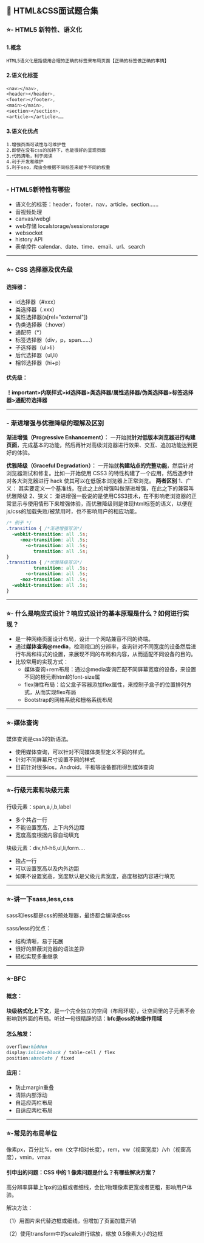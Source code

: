 ## 📒 HTML&CSS面试题合集

### ⭐️- HTML5 新特性、语义化

#### 1.概念

```markdown
HTML5语义化是指使用合理的正确的标签来布局页面【正确的标签做正确的事情】
```

#### 2.语义化标签

```css
<nav></nav>,
<header></header>,
<footer></footer>,
<main></main>,
<section></section>,
<article></article>……
```

#### 3.语义化优点

```markdown
1.增强页面可读性与可维护性
2.即使在没有css的加持下，也能很好的呈现页面
3.代码清晰，利于阅读
4.利于开发和维护
5.利于seo，爬虫会根据不同标签来赋予不同的权重
```

------

### - HTML5新特性有哪些

- 语义化的标签：header，footer，nav，article，section……
- 音视频处理
- canvas/webgl
- web存储 localstorage/sessionstorage
- websocket
- history API
- 表单控件 calendar、date、time、email、url、search

------

### ⭐️- CSS 选择器及优先级

#### 选择器：

- id选择器（#xxx）
- 类选择器（.xxx）
- 属性选择器(a[rel="external"])
- 伪类选择器（:hover）
- 通配符（*）
- 标签选择器（div，p，span……）
- 子选择器（ul>li）
- 后代选择器（ul,li）
- 相邻选择器（hi+p）

#### 优先级：

**！important>内联样式>id选择器>类选择器/属性选择器/伪类选择器>标签选择器>通配符选择器**

------

### - 渐进增强与优雅降级的理解及区别

**渐进增强（Progressive Enhancement）：**
一开始就**针对低版本浏览器进行构建页面**，完成基本的功能，然后再针对高级浏览器进行效果、交互、追加功能达到更好的体验。

**优雅降级（Graceful Degradation）：**
一开始就**构建站点的完整功能**，然后针对浏览器测试和修复。比如一开始使用 CSS3 的特性构建了一个应用，然后逐步针对各大浏览器进行 hack 使其可以在低版本浏览器上正常浏览。
**两者区别**
1、广义：
其实要定义一个基准线，在此之上的增强叫做渐进增强，在此之下的兼容叫优雅降级
2、狭义：
渐进增强一般说的是使用CSS3技术，在不影响老浏览器的正常显示与使用情形下来增强体验，而优雅降级则是体现html标签的语义，以便在js/css的加载失败/被禁用时，也不影响用户的相应功能。

```css
/* 例子 */
.transition { /*渐进增强写法*/
  -webkit-transition: all .5s;
     -moz-transition: all .5s;
       -o-transition: all .5s;
          transition: all .5s;
}
.transition { /*优雅降级写法*/
          transition: all .5s;
       -o-transition: all .5s;
     -moz-transition: all .5s;
  -webkit-transition: all .5s;
}
```

------

### ⭐️- 什么是响应式设计？响应式设计的基本原理是什么？如何进行实现？

- 是一种网络页面设计布局，设计一个网站兼容不同的终端。
- 通过**媒体查询@media**，检测视口的分辨率，查询针对不同宽度的设备然后进行布局和样式的设置，来展现不同的布局和内容，从而适配不同设备的目的。
- 比较常用的实现方式：
  - 媒体查询+rem布局：通过@media查询匹配不同屏幕宽度的设备，来设置不同的根元素html的font-size属
  - flex弹性布局：给父盒子容器添加flex属性，来控制子盒子的位置排列方式，从而实现flex布局
  - Bootstrap的网格系统和栅格系统布局

------

### ⭐️-媒体查询

媒体查询是css3的新语法。

- 使用媒体查询，可以针对不同媒体类型定义不同的样式。
- 针对不同屏幕尺寸设置不同的样式
- 目前针对很多ios，Android，平板等设备都用得到媒体查询

------

### ⭐️-行级元素和块级元素

行级元素：span,a,i,b,label

- 多个共占一行
- 不能设置宽高，上下内外边距
- 宽度高度根据内容自动填充

块级元素：div,h1-h6,ul,li,form....

- 独占一行
- 可以设置宽高以及内外边距
- 如果不设置宽高，宽度默认是父级元素宽度，高度根据内容进行填充

------

### ⭐️-讲一下sass,less,css

sass和less都是css的预处理器，最终都会编译成css

sass/less的优点：

- 结构清晰，易于拓展
- 很好的屏蔽浏览器的语法差异
- 轻松实现多重继承

------

### ⭐️-BFC

#### 概念：

**块级格式化上下文**，是一个完全独立的空间（布局环境），让空间里的子元素不会影响到外面的布局。听过一句很精辟的话：**bfc是css的块级作用域**

#### 怎么触发：

```css
overflow:hidden
display:inline-block / table-cell / flex
position:absolute / fixed
```

#### 应用：

- 防止margin重叠
- 清除内部浮动
- 自适应两栏布局
- 自适应两栏布局

------

### ⭐️-常见的布局单位

像素px，百分比%，em（文字相对长度），rem，vw（视窗宽度）/vh（视窗高度），vmin，vmax

#### 引申出的问题：CSS 中的 1 像素问题是什么？有哪些解决方案？

高分辨率屏幕上1px的边框或者细线，会比1物理像素更宽或者更粗，影响用户体验。

解决方法：

（1）用图片来代替边框或细线，但增加了页面加载开销

（2）使用transform中的scale进行缩放，缩放 0.5像素大小的边框
